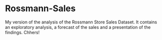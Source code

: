 # Rossmann-Sales
My version of the analysis of the Rossmann Store Sales Dataset. It contains an exploratory analysis, a forecast of the sales and a presentation of the findings. Chhers!
